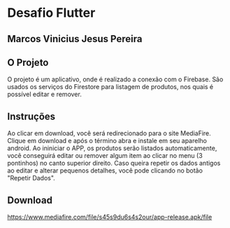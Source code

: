 # Desafio Flutter
## Marcos Vinicius Jesus Pereira



## O Projeto

O projeto é um aplicativo, onde é realizado a conexão com o Firebase. São usados os serviços do Firestore para listagem de produtos, nos quais é possível editar e remover.

## Instruções
Ao clicar em download, você será redirecionado para o site MediaFire. Clique em download e após o término abra e instale em seu aparelho android. Ao ininiciar o APP, os produtos serão listados automaticamente, você conseguirá editar ou remover algum item ao clicar no menu (3 pontinhos) no canto superior direito. Caso queira repetir os dados antigos ao editar e alterar pequenos detalhes, você pode clicando no botão "Repetir Dados".

## Download
https://www.mediafire.com/file/s45s9du6s4s2our/app-release.apk/file

